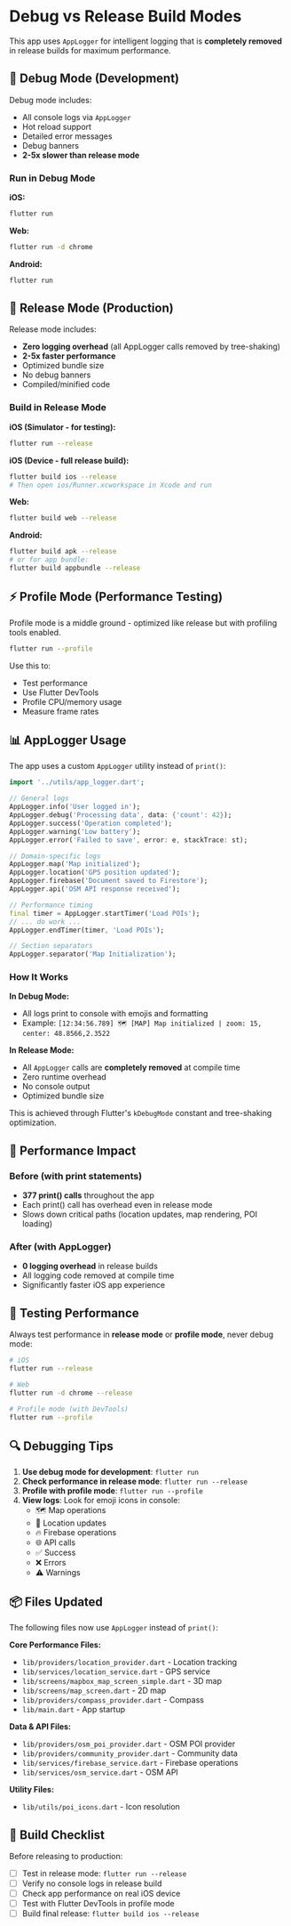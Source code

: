 # Debug vs Release Build Modes

This app uses `AppLogger` for intelligent logging that is **completely removed** in release builds for maximum performance.

## 🐛 Debug Mode (Development)

Debug mode includes:
- All console logs via `AppLogger`
- Hot reload support
- Detailed error messages
- Debug banners
- **2-5x slower than release mode**

### Run in Debug Mode

**iOS:**
```bash
flutter run
```

**Web:**
```bash
flutter run -d chrome
```

**Android:**
```bash
flutter run
```

## 🚀 Release Mode (Production)

Release mode includes:
- **Zero logging overhead** (all AppLogger calls removed by tree-shaking)
- **2-5x faster performance**
- Optimized bundle size
- No debug banners
- Compiled/minified code

### Build in Release Mode

**iOS (Simulator - for testing):**
```bash
flutter run --release
```

**iOS (Device - full release build):**
```bash
flutter build ios --release
# Then open ios/Runner.xcworkspace in Xcode and run
```

**Web:**
```bash
flutter build web --release
```

**Android:**
```bash
flutter build apk --release
# or for app bundle:
flutter build appbundle --release
```

## ⚡ Profile Mode (Performance Testing)

Profile mode is a middle ground - optimized like release but with profiling tools enabled.

```bash
flutter run --profile
```

Use this to:
- Test performance
- Use Flutter DevTools
- Profile CPU/memory usage
- Measure frame rates

## 📊 AppLogger Usage

The app uses a custom `AppLogger` utility instead of `print()`:

```dart
import '../utils/app_logger.dart';

// General logs
AppLogger.info('User logged in');
AppLogger.debug('Processing data', data: {'count': 42});
AppLogger.success('Operation completed');
AppLogger.warning('Low battery');
AppLogger.error('Failed to save', error: e, stackTrace: st);

// Domain-specific logs
AppLogger.map('Map initialized');
AppLogger.location('GPS position updated');
AppLogger.firebase('Document saved to Firestore');
AppLogger.api('OSM API response received');

// Performance timing
final timer = AppLogger.startTimer('Load POIs');
// ... do work ...
AppLogger.endTimer(timer, 'Load POIs');

// Section separators
AppLogger.separator('Map Initialization');
```

### How It Works

**In Debug Mode:**
- All logs print to console with emojis and formatting
- Example: `[12:34:56.789] 🗺️ [MAP] Map initialized | zoom: 15, center: 48.8566,2.3522`

**In Release Mode:**
- All `AppLogger` calls are **completely removed** at compile time
- Zero runtime overhead
- No console output
- Optimized bundle size

This is achieved through Flutter's `kDebugMode` constant and tree-shaking optimization.

## 🎯 Performance Impact

### Before (with print statements)
- **377 print() calls** throughout the app
- Each print() call has overhead even in release mode
- Slows down critical paths (location updates, map rendering, POI loading)

### After (with AppLogger)
- **0 logging overhead** in release builds
- All logging code removed at compile time
- Significantly faster iOS app experience

## 📱 Testing Performance

Always test performance in **release mode** or **profile mode**, never debug mode:

```bash
# iOS
flutter run --release

# Web
flutter run -d chrome --release

# Profile mode (with DevTools)
flutter run --profile
```

## 🔍 Debugging Tips

1. **Use debug mode for development**: `flutter run`
2. **Check performance in release mode**: `flutter run --release`
3. **Profile with profile mode**: `flutter run --profile`
4. **View logs**: Look for emoji icons in console:
   - 🗺️ Map operations
   - 📍 Location updates
   - 🔥 Firebase operations
   - 🌐 API calls
   - ✅ Success
   - ❌ Errors
   - ⚠️ Warnings

## 📦 Files Updated

The following files now use `AppLogger` instead of `print()`:

**Core Performance Files:**
- `lib/providers/location_provider.dart` - Location tracking
- `lib/services/location_service.dart` - GPS service
- `lib/screens/mapbox_map_screen_simple.dart` - 3D map
- `lib/screens/map_screen.dart` - 2D map
- `lib/providers/compass_provider.dart` - Compass
- `lib/main.dart` - App startup

**Data & API Files:**
- `lib/providers/osm_poi_provider.dart` - OSM POI provider
- `lib/providers/community_provider.dart` - Community data
- `lib/services/firebase_service.dart` - Firebase operations
- `lib/services/osm_service.dart` - OSM API

**Utility Files:**
- `lib/utils/poi_icons.dart` - Icon resolution

## 🚦 Build Checklist

Before releasing to production:

- [ ] Test in release mode: `flutter run --release`
- [ ] Verify no console logs in release build
- [ ] Check app performance on real iOS device
- [ ] Test with Flutter DevTools in profile mode
- [ ] Build final release: `flutter build ios --release`
